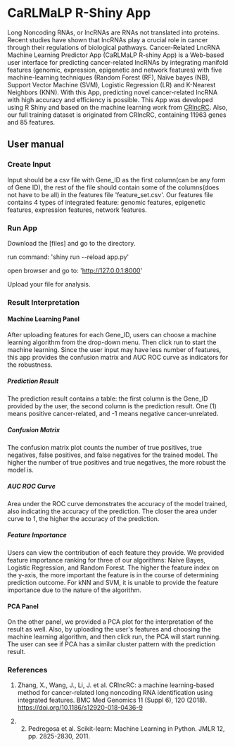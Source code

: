 # CaRLMaLP R-Shiny App

Long Noncoding RNAs, or lncRNAs are RNAs not translated into proteins. Recent studies have shown that lncRNAs play a crucial role in cancer through their regulations of biological pathways. Cancer-Related LncRNA Machine Learning Predictor App (CaRLMaLP R-shiny App) is a Web-based user interface for predicting cancer-related lncRNAs by integrating manifold features (genomic, expression, epigenetic and network features) with five machine-learning techniques (Random Forest (RF), Naïve bayes (NB), Support Vector Machine (SVM), Logistic Regression (LR) and K-Nearest Neighbors (KNN). With this App, predicting novel cancer-related lncRNA with high accuracy and efficiency is possible. This App was developed using R Shiny and based on the machine learning work from [CRlncRC](https://bmcmedgenomics.biomedcentral.com/articles/10.1186/s12920-018-0436-9). Also, our full training dataset is originated from CRlncRC, containing 11963 genes and 85 features.
                

## User manual 
### Create Input
Input should be a csv file with Gene_ID as the first column(can be any form of Gene ID), the rest of the file should contain some of the columns(does not have to be all) in the features file 'feature_set.csv'. Our features file contains 4 types of integrated feature: genomic features, epigenetic features, expression features, network features.

### Run App 
Download the [files] and go to the directory. 
       
run command: 'shiny run --reload app.py'

open browser and go to: 'http://127.0.0.1:8000'

Upload your file for analysis. 
       
### Result Interpretation
#### Machine Learning Panel
After uploading features for each Gene_ID, users can choose a machine learning algorithm from the drop-down menu. Then click run to start the machine learning. Since the user input may have less number of features, this app provides the confusion matrix and AUC ROC curve as indicators for the robustness.
##### Prediction Result
The prediction result contains a table: the first column is the Gene_ID provided by the user, the second column is the prediction result. One (1) means positive cancer-related, and -1 means negative cancer-unrelated.
##### Confusion Matrix
The confusion matrix plot counts the number of true positives, true negatives, false positives, and false negatives for the trained model. The higher the number of true positives and true negatives, the more robust the model is.
##### AUC ROC Curve
Area under the ROC curve demonstrates the accuracy of the model trained, also indicating the accuracy of the prediction. The closer the area under curve to 1, the higher the accuracy of the prediction.
##### Feature Importance
Users can view the contribution of each feature they provide. We provided feature importance ranking for three of our algorithms: Naive Bayes, Logistic Regression, and Random Forest. The higher the feature index on the y-axis, the more important the feature is in the course of determining prediction outcome. For kNN and SVM, it is unable to provide the feature importance due to the nature of the algorithm. 
#### PCA Panel
On the other panel, we provided a PCA plot for the interpretation of the result as well. Also, by uploading the user's features and choosing the machine learning algorithm, and then click run, the PCA will start running. The user can see if PCA has a similar cluster pattern with the prediction result.
### References

1. Zhang, X., Wang, J., Li, J. et al. CRlncRC: a machine learning-based method for cancer-related long noncoding RNA identification using integrated features. BMC Med Genomics 11 (Suppl 6), 120 (2018). https://doi.org/10.1186/s12920-018-0436-9

2. 2. Pedregosa et al. Scikit-learn: Machine Learning in Python. JMLR 12, pp. 2825-2830, 2011.

